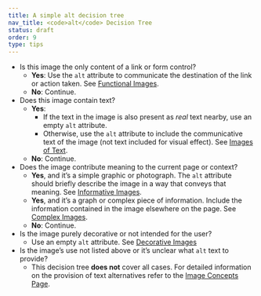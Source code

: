 ```yaml
---
title: A simple alt decision tree
nav_title: <code>alt</code> Decision Tree
status: draft
order: 9
type: tips
---
```


-   Is this image the only content of a link or form control?
    -   **Yes**: Use the `alt` attribute to communicate the destination of the link or action taken. See [Functional Images](functional.html).
    -   **No**: Continue.
-   Does this image contain text?
    -   **Yes**:
        -   If the text in the image is also present as *real* text nearby, use an empty `alt` attribute.
        -   Otherwise, use the `alt` attribute to include the communicative text of the image (not text included for visual effect). See [Images of Text](textual.html#image-of-styled-text-with-decorative-effect).
    -   **No**: Continue.
-   Does the image contribute meaning to the current page or context?
    -   **Yes**, and it’s a simple graphic or photograph. The `alt` attribute should briefly describe the image in a way that conveys that meaning. See [Informative Images](informative.html).
    -   **Yes**, and it’s a graph or complex piece of information. Include the information contained in the image elsewhere on the page. See [Complex Images](complex.html).
    -   **No**: Continue.
-   Is the image purely decorative or not intended for the user?
    -   Use an empty `alt` attribute. See [Decorative Images](decorative.html)
-   Is the image’s use not listed above or it’s unclear what `alt` text to provide?
    -   This decision tree **does not** cover all cases. For detailed information on the provision of text alternatives refer to the [Image Concepts Page](index.html).
